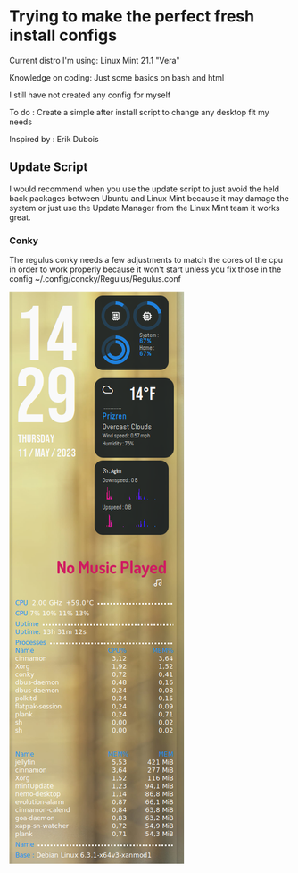 # Trying to make the perfect fresh install configs


Current distro I'm using: Linux Mint 21.1 "Vera"


Knowledge on coding: Just some basics on bash and html

I still have not created any config for myself

To do :  Create a simple after install script to change any desktop fit my needs 

Inspired by : Erik Dubois

## Update Script
I would recommend when you use the update script to just avoid the held back packages between Ubuntu and Linux Mint because it may damage the system or just use the Update Manager from the Linux Mint team it works great.

### Conky
The regulus conky needs a few adjustments to match the cores of the cpu in order to work properly because it won't start unless you fix those in the config ~/.config/concky/Regulus/Regulus.conf

![Preview conky](https://github.com/Agi0m/Agi0m/blob/fa17db3efbdd2f65e68538e456f18e331a3f84b0/Conky/Regulus/preview-mine.png "Preview")

<!---
Agi0m/Agi0m is a ✨ special ✨ repository because its `README.md` (this file) appears on your GitHub profile.
You can click the Preview link to take a look at your changes.
--->
